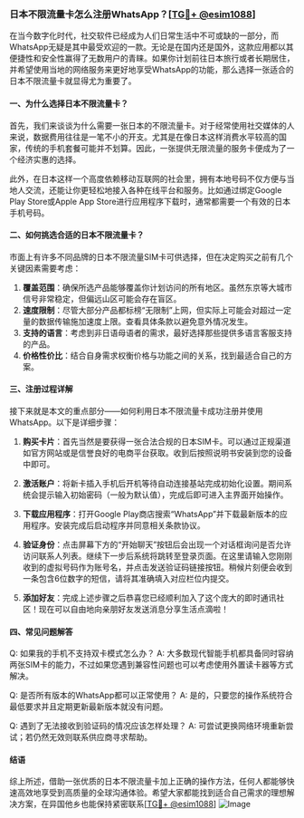 ### 日本不限流量卡怎么注册WhatsApp？[[TG💪+ @esim1088](https://t.me/s/esim1088)]

在当今数字化时代，社交软件已经成为人们日常生活中不可或缺的一部分，而WhatsApp无疑是其中最受欢迎的一款。无论是在国内还是国外，这款应用都以其便捷性和安全性赢得了无数用户的青睐。如果你计划前往日本旅行或者长期居住，并希望使用当地的网络服务来更好地享受WhatsApp的功能，那么选择一张适合的日本不限流量卡就显得尤为重要了。

#### 一、为什么选择日本不限流量卡？

首先，我们来谈谈为什么需要一张日本的不限流量卡。对于经常使用社交媒体的人来说，数据费用往往是一笔不小的开支。尤其是在像日本这样消费水平较高的国家，传统的手机套餐可能并不划算。因此，一张提供无限流量的服务卡便成为了一个经济实惠的选择。

此外，在日本这样一个高度依赖移动互联网的社会里，拥有本地号码不仅方便与当地人交流，还能让你更轻松地接入各种在线平台和服务。比如通过绑定Google Play Store或Apple App Store进行应用程序下载时，通常都需要一个有效的日本手机号码。

#### 二、如何挑选合适的日本不限流量卡？

市面上有许多不同品牌的日本不限流量SIM卡可供选择，但在决定购买之前有几个关键因素需要考虑：

1. **覆盖范围**：确保所选产品能够覆盖你计划访问的所有地区。虽然东京等大城市信号非常稳定，但偏远山区可能会存在盲区。
2. **速度限制**：尽管大部分产品都标榜“无限制”上网，但实际上可能会对超过一定量的数据传输施加速度上限。查看具体条款以避免意外情况发生。
3. **支持的语言**：考虑到非日语母语者的需求，最好选择那些提供多语言客服支持的产品。
4. **价格性价比**：结合自身需求权衡价格与功能之间的关系，找到最适合自己的方案。

#### 三、注册过程详解

接下来就是本文的重点部分——如何利用日本不限流量卡成功注册并使用WhatsApp。以下是详细步骤：

1. **购买卡片**：首先当然是要获得一张合法合规的日本SIM卡。可以通过正规渠道如官方网站或是信誉良好的电商平台获取。收到后按照说明书安装到您的设备中即可。

2. **激活账户**：将新卡插入手机后开机等待自动连接基站完成初始化设置。期间系统会提示输入初始密码（一般为默认值），完成后即可进入主界面开始操作。

3. **下载应用程序**：打开Google Play商店搜索“WhatsApp”并下载最新版本的应用程序。安装完成后启动程序并同意相关条款协议。

4. **验证身份**：点击屏幕下方的“开始聊天”按钮后会出现一个对话框询问是否允许访问联系人列表。继续下一步后系统将跳转至登录页面。在这里请输入您刚刚收到的虚拟号码作为账号名，并点击发送验证码链接按钮。稍候片刻便会收到一条包含6位数字的短信，请将其准确填入对应栏位内提交。

5. **添加好友**：完成上述步骤之后恭喜您已经顺利加入了这个庞大的即时通讯社区！现在可以自由地向亲朋好友发送消息分享生活点滴啦！

#### 四、常见问题解答

Q: 如果我的手机不支持双卡模式怎么办？
A: 大多数现代智能手机都具备同时容纳两张SIM卡的能力，不过如果您遇到兼容性问题也可以考虑使用外置读卡器等方式解决。

Q: 是否所有版本的WhatsApp都可以正常使用？
A: 是的，只要您的操作系统符合最低要求并且定期更新最新版本就没有问题。

Q: 遇到了无法接收到验证码的情况应该怎样处理？
A: 可尝试更换网络环境重新尝试；若仍然无效则联系供应商寻求帮助。

#### 结语

综上所述，借助一张优质的日本不限流量卡加上正确的操作方法，任何人都能够快速高效地享受到高质量的全球沟通体验。希望大家都能找到适合自己需求的理想解决方案，在异国他乡也能保持紧密联系[[TG💪+ @esim1088](https://t.me/s/esim1088)] ![Image](https://i.postimg.cc/4NQfJmqS/Snipaste-2025-05-13-00-14-12.png)